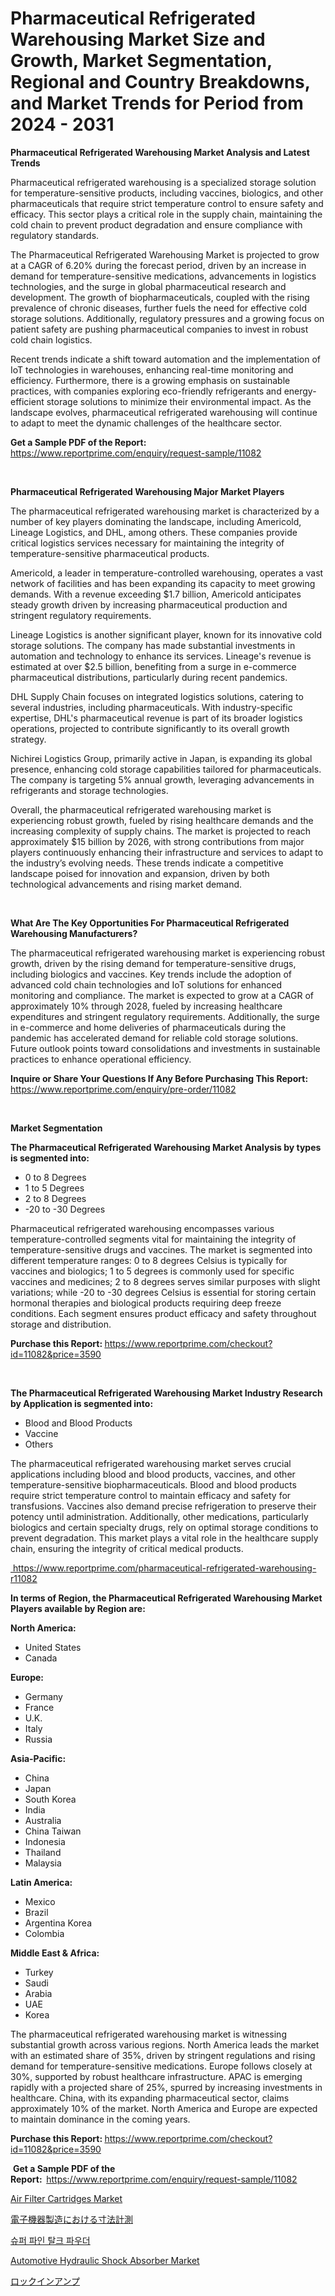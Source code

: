 <p><h1>Pharmaceutical Refrigerated Warehousing Market Size and Growth, Market Segmentation, Regional and Country Breakdowns, and Market Trends for Period from 2024 -  2031</h1></p><p><strong>Pharmaceutical Refrigerated Warehousing Market Analysis and Latest Trends</strong></p>
<p><p>Pharmaceutical refrigerated warehousing is a specialized storage solution for temperature-sensitive products, including vaccines, biologics, and other pharmaceuticals that require strict temperature control to ensure safety and efficacy. This sector plays a critical role in the supply chain, maintaining the cold chain to prevent product degradation and ensure compliance with regulatory standards.</p><p>The Pharmaceutical Refrigerated Warehousing Market is projected to grow at a CAGR of 6.20% during the forecast period, driven by an increase in demand for temperature-sensitive medications, advancements in logistics technologies, and the surge in global pharmaceutical research and development. The growth of biopharmaceuticals, coupled with the rising prevalence of chronic diseases, further fuels the need for effective cold storage solutions. Additionally, regulatory pressures and a growing focus on patient safety are pushing pharmaceutical companies to invest in robust cold chain logistics.</p><p>Recent trends indicate a shift toward automation and the implementation of IoT technologies in warehouses, enhancing real-time monitoring and efficiency. Furthermore, there is a growing emphasis on sustainable practices, with companies exploring eco-friendly refrigerants and energy-efficient storage solutions to minimize their environmental impact. As the landscape evolves, pharmaceutical refrigerated warehousing will continue to adapt to meet the dynamic challenges of the healthcare sector.</p></p>
<p><strong>Get a Sample PDF of the Report:&nbsp;</strong> <a href="https://www.reportprime.com/enquiry/request-sample/11082">https://www.reportprime.com/enquiry/request-sample/11082</a></p>
<p>&nbsp;</p>
<p><strong>Pharmaceutical Refrigerated Warehousing Major Market Players</strong></p>
<p><p>The pharmaceutical refrigerated warehousing market is characterized by a number of key players dominating the landscape, including Americold, Lineage Logistics, and DHL, among others. These companies provide critical logistics services necessary for maintaining the integrity of temperature-sensitive pharmaceutical products.</p><p>Americold, a leader in temperature-controlled warehousing, operates a vast network of facilities and has been expanding its capacity to meet growing demands. With a revenue exceeding $1.7 billion, Americold anticipates steady growth driven by increasing pharmaceutical production and stringent regulatory requirements.</p><p>Lineage Logistics is another significant player, known for its innovative cold storage solutions. The company has made substantial investments in automation and technology to enhance its services. Lineage's revenue is estimated at over $2.5 billion, benefiting from a surge in e-commerce pharmaceutical distributions, particularly during recent pandemics.</p><p>DHL Supply Chain focuses on integrated logistics solutions, catering to several industries, including pharmaceuticals. With industry-specific expertise, DHL's pharmaceutical revenue is part of its broader logistics operations, projected to contribute significantly to its overall growth strategy.</p><p>Nichirei Logistics Group, primarily active in Japan, is expanding its global presence, enhancing cold storage capabilities tailored for pharmaceuticals. The company is targeting 5% annual growth, leveraging advancements in refrigerants and storage technologies.</p><p>Overall, the pharmaceutical refrigerated warehousing market is experiencing robust growth, fueled by rising healthcare demands and the increasing complexity of supply chains. The market is projected to reach approximately $15 billion by 2026, with strong contributions from major players continuously enhancing their infrastructure and services to adapt to the industry’s evolving needs. These trends indicate a competitive landscape poised for innovation and expansion, driven by both technological advancements and rising market demand.</p></p>
<p>&nbsp;</p>
<p><strong>What Are The Key Opportunities For Pharmaceutical Refrigerated Warehousing Manufacturers?</strong></p>
<p><p>The pharmaceutical refrigerated warehousing market is experiencing robust growth, driven by the rising demand for temperature-sensitive drugs, including biologics and vaccines. Key trends include the adoption of advanced cold chain technologies and IoT solutions for enhanced monitoring and compliance. The market is expected to grow at a CAGR of approximately 10% through 2028, fueled by increasing healthcare expenditures and stringent regulatory requirements. Additionally, the surge in e-commerce and home deliveries of pharmaceuticals during the pandemic has accelerated demand for reliable cold storage solutions. Future outlook points toward consolidations and investments in sustainable practices to enhance operational efficiency.</p></p>
<p><strong>Inquire or Share Your Questions If Any Before Purchasing This Report:</strong> <a href="https://www.reportprime.com/enquiry/pre-order/11082">https://www.reportprime.com/enquiry/pre-order/11082</a></p>
<p>&nbsp;</p>
<p><strong>Market Segmentation</strong></p>
<p><strong>The Pharmaceutical Refrigerated Warehousing Market Analysis by types is segmented into:</strong></p>
<p><ul><li>0 to 8 Degrees</li><li>1 to 5 Degrees</li><li>2 to 8 Degrees</li><li>-20 to -30 Degrees</li></ul></p>
<p><p>Pharmaceutical refrigerated warehousing encompasses various temperature-controlled segments vital for maintaining the integrity of temperature-sensitive drugs and vaccines. The market is segmented into different temperature ranges: 0 to 8 degrees Celsius is typically for vaccines and biologics; 1 to 5 degrees is commonly used for specific vaccines and medicines; 2 to 8 degrees serves similar purposes with slight variations; while -20 to -30 degrees Celsius is essential for storing certain hormonal therapies and biological products requiring deep freeze conditions. Each segment ensures product efficacy and safety throughout storage and distribution.</p></p>
<p><strong>Purchase this Report:&nbsp;</strong><a href="https://www.reportprime.com/checkout?id=11082&price=3590">https://www.reportprime.com/checkout?id=11082&price=3590</a></p>
<p>&nbsp;</p>
<p><strong>The Pharmaceutical Refrigerated Warehousing Market Industry Research by Application is segmented into:</strong></p>
<p><ul><li>Blood and Blood Products</li><li>Vaccine</li><li>Others</li></ul></p>
<p><p>The pharmaceutical refrigerated warehousing market serves crucial applications including blood and blood products, vaccines, and other temperature-sensitive biopharmaceuticals. Blood and blood products require strict temperature control to maintain efficacy and safety for transfusions. Vaccines also demand precise refrigeration to preserve their potency until administration. Additionally, other medications, particularly biologics and certain specialty drugs, rely on optimal storage conditions to prevent degradation. This market plays a vital role in the healthcare supply chain, ensuring the integrity of critical medical products.</p></p>
<p><a href="https://www.reportprime.com/pharmaceutical-refrigerated-warehousing-r11082">&nbsp;https://www.reportprime.com/pharmaceutical-refrigerated-warehousing-r11082</a></p>
<p><strong>In terms of Region, the Pharmaceutical Refrigerated Warehousing Market Players available by Region are:</strong></p>
<p>
    <p> <strong> North America: </strong>
        <ul>
            <li>United States</li>
            <li>Canada</li>
        </ul>
        </p> 
    <p> <strong> Europe: </strong>
        <ul>
            <li>Germany</li>
            <li>France</li>
            <li>U.K.</li>
            <li>Italy</li>
            <li>Russia</li>
        </ul>
        </p> 
    <p> <strong> Asia-Pacific: </strong>
        <ul>
            <li>China</li>
            <li>Japan</li>
            <li>South Korea</li>
            <li>India</li>
            <li>Australia</li>
            <li>China Taiwan</li>
            <li>Indonesia</li>
            <li>Thailand</li>
            <li>Malaysia</li>
        </ul>
        </p> 
    <p> <strong> Latin America: </strong>
        <ul>
            <li>Mexico</li>
            <li>Brazil</li>
            <li>Argentina Korea</li>
            <li>Colombia</li>
        </ul>
        </p> 
    <p> <strong> Middle East & Africa: </strong>
        <ul>
            <li>Turkey</li>
            <li>Saudi</li>
            <li>Arabia</li>
            <li>UAE</li>
            <li>Korea</li>
        </ul>
    </p>
    </p>
<p><p>The pharmaceutical refrigerated warehousing market is witnessing substantial growth across various regions. North America leads the market with an estimated share of 35%, driven by stringent regulations and rising demand for temperature-sensitive medications. Europe follows closely at 30%, supported by robust healthcare infrastructure. APAC is emerging rapidly with a projected share of 25%, spurred by increasing investments in healthcare. China, with its expanding pharmaceutical sector, claims approximately 10% of the market. North America and Europe are expected to maintain dominance in the coming years.</p></p>
<p><strong>Purchase this Report: </strong><a href="https://www.reportprime.com/checkout?id=11082&price=3590">https://www.reportprime.com/checkout?id=11082&price=3590</a></p>
<p>&nbsp;<strong>Get a Sample PDF of the Report:&nbsp;&nbsp;</strong><a href="https://www.reportprime.com/enquiry/request-sample/11082">https://www.reportprime.com/enquiry/request-sample/11082</a></p>
<p><strong></strong></p>
<p><p><a href="https://www.linkedin.com/pulse/insights-air-filter-cartridges-industry-market-financial-e8kvc?trackingId=hpbsWl6fTz%2BgilnQRTGbKA%3D%3D">Air Filter Cartridges Market</a></p><p><a href="https://medium.com/@samleite85/dimensional-metrology-in-electronic-manufacturing-market-%E3%81%AF-%E3%82%B3%E3%82%B9%E3%83%88%E7%AE%A1%E7%90%86%E3%81%A8%E5%8A%B9%E7%8E%87%E5%90%91%E4%B8%8A%E3%82%92%E5%84%AA%E5%85%88%E3%81%97%E3%81%BE%E3%81%99-475901092940">電子機器製造における寸法計測</a></p><p><a href="https://medium.com/@conradkirrlin76575/super-fine-talc-powder-market-%EC%9D%98-%EA%B8%80%EB%A1%9C%EB%B2%8C-%EC%8B%9C%EC%9E%A5-%EA%B0%9C%EC%9A%94%EB%8A%94-%EC%A0%84-%EC%84%B8%EA%B3%84-%EB%B0%8F-%EC%A3%BC%EC%9A%94-%EC%8B%9C%EC%9E%A5%EC%9D%98-%EC%82%B0%EC%97%85%EC%97%90-%EC%98%81%ED%96%A5%EC%9D%84-%EB%AF%B8%EC%B9%98%EB%8A%94-%EC%A3%BC%EC%9A%94-%ED%8A%B8%EB%A0%8C%EB%93%9C%EC%97%90-%EB%8C%80%ED%95%9C-%EB%8F%85%ED%8A%B9%ED%95%9C-%EA%B4%80%EC%A0%90%EC%9D%84-%EC%A0%9C%EA%B3%B5%ED%95%A9%EB%8B%88%EB%8B%A4-fad4c627db64">슈퍼 파인 탈크 파우더</a></p><p><a href="https://medium.com/@menrave8_9782/the-global-automotive-hydraulic-shock-absorber-market-is-at-the-forefront-of-innovation-driving-6a38500e1aaf">Automotive Hydraulic Shock Absorber Market</a></p><p><a href="https://medium.com/@samleite85/lock-in-amplifiers-market-%E3%81%AF-%E3%82%B3%E3%82%B9%E3%83%88%E7%AE%A1%E7%90%86%E3%81%A8%E5%8A%B9%E7%8E%87%E5%90%91%E4%B8%8A%E3%82%92%E5%84%AA%E5%85%88%E3%81%97%E3%81%BE%E3%81%99-%E3%81%95%E3%82%89%E3%81%AB-%E5%A0%B1%E5%91%8A%E6%9B%B8%E3%81%AF%E5%B8%82%E5%A0%B4%E3%81%AE%E9%9C%80%E8%A6%81%E9%9D%A2%E3%81%A8%E4%BE%9B%E7%B5%A6%E9%9D%A2%E3%81%AE%E4%B8%A1%E6%96%B9%E3%82%92%E3%82%AB%E3%83%90%E3%83%BC%E3%81%97%E3%81%A6%E3%81%84%E3%81%BE%E3%81%99-lock-in-amplifiers-182ded742756">ロックインアンプ</a></p></p>